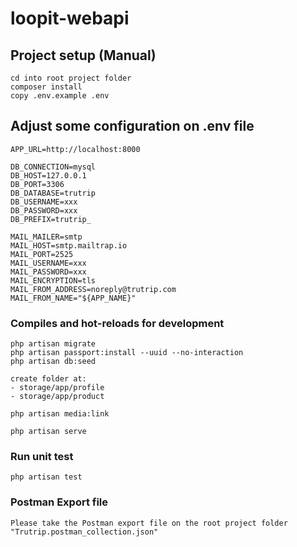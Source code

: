 # loopit-webapi

## Project setup (Manual)
```
cd into root project folder
composer install
copy .env.example .env
```

## Adjust some configuration on .env file
```
APP_URL=http://localhost:8000

DB_CONNECTION=mysql
DB_HOST=127.0.0.1
DB_PORT=3306
DB_DATABASE=trutrip
DB_USERNAME=xxx
DB_PASSWORD=xxx
DB_PREFIX=trutrip_

MAIL_MAILER=smtp
MAIL_HOST=smtp.mailtrap.io
MAIL_PORT=2525
MAIL_USERNAME=xxx
MAIL_PASSWORD=xxx
MAIL_ENCRYPTION=tls
MAIL_FROM_ADDRESS=noreply@trutrip.com
MAIL_FROM_NAME="${APP_NAME}"
```

### Compiles and hot-reloads for development
```
php artisan migrate
php artisan passport:install --uuid --no-interaction
php artisan db:seed

create folder at:
- storage/app/profile
- storage/app/product

php artisan media:link

php artisan serve
```

### Run unit test
```
php artisan test
```

### Postman Export file
```
Please take the Postman export file on the root project folder
"Trutrip.postman_collection.json"
```
